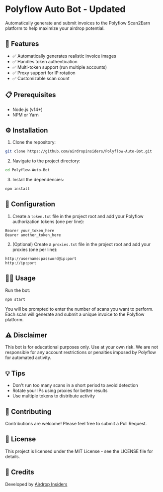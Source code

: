 # Polyflow Auto Bot - Updated

Automatically generate and submit invoices to the Polyflow Scan2Earn platform to help maximize your airdrop potential.

## 🚀 Features

- ✅ Automatically generates realistic invoice images
- ✅ Handles token authentication
- ✅ Multi-token support (run multiple accounts)
- ✅ Proxy support for IP rotation
- ✅ Customizable scan count

## 📋 Prerequisites

- Node.js (v14+)
- NPM or Yarn

## ⚙️ Installation

1. Clone the repository:
```bash
git clone https://github.com/airdropinsiders/Polyflow-Auto-Bot.git
```

2. Navigate to the project directory:
```bash
cd Polyflow-Auto-Bot
```

3. Install the dependencies:
```bash
npm install
```

## 📝 Configuration

1. Create a `token.txt` file in the project root and add your Polyflow authorization tokens (one per line):
```
Bearer your_token_here
Bearer another_token_here
```

2. (Optional) Create a `proxies.txt` file in the project root and add your proxies (one per line):
```
http://username:password@ip:port
http://ip:port
```

## 🏃‍♂️ Usage

Run the bot:
```bash
npm start
```

You will be prompted to enter the number of scans you want to perform. Each scan will generate and submit a unique invoice to the Polyflow platform.

## ⚠️ Disclaimer

This bot is for educational purposes only. Use at your own risk. We are not responsible for any account restrictions or penalties imposed by Polyflow for automated activity.

## 💡 Tips

- Don't run too many scans in a short period to avoid detection
- Rotate your IPs using proxies for better results
- Use multiple tokens to distribute activity

## 🤝 Contributing

Contributions are welcome! Please feel free to submit a Pull Request.

## 📜 License

This project is licensed under the MIT License - see the LICENSE file for details.

## 👏 Credits

Developed by [Airdrop Insiders](https://github.com/airdropinsiders)
